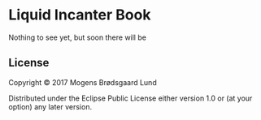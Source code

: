# Liquid Incanter Book

Nothing to see yet, but soon there will be

## License

Copyright © 2017 Mogens Brødsgaard Lund

Distributed under the Eclipse Public License either version 1.0 or (at
your option) any later version.
